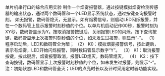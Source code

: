 单片机串行口的综合应用实验
制作一个烟雾报警器，通过按键模拟烟雾检测传感器的输出状态，通过两个数码管和一个LED显示系统状态，通过按键查询报警时刻。
如无报警，数码管熄灭，无显示。如有烟雾信号，则启动LED闪烁报警，并在一个数码管上显示报警时刻秒值的个位。以单片机启动记作00秒，报警时刻为XY秒，数码管显示为Y。按取消报警按键后，关闭报警LED的闪烁。按下查询按键，数码管显示上次报警时刻秒值的个位，如未发生过报警，则显示“-”。
    （1） 程序启动后，LED和数码管全为暗；
    （2） K0：模拟烟雾报警信号，按此键后，表示有烟雾，LED开始闪烁报警，同时数码管显示数字“Y”。
    （3） K1：取消报警按键，按此键后，烟雾报警取消，报警LED熄灭，数码管熄灭。
    （4） K2：按下查询按键，数码管显示上次报警时刻秒值的个位，如未发生过报警，则显示“-”。
注：初始状态LED和数码管全灭；LED的点亮时长以及计时采用定时器功能实现。
